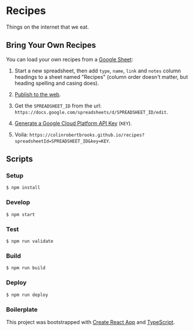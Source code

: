 # Recipes

Things on the internet that we eat.

## Bring Your Own Recipes

You can load your own recipes from a [Google Sheet](https://www.google.com/sheets):

1. Start a new spreadsheet, then add `type`, `name`, `link` and `notes` column headings to a sheet named "Recipes" (column order doesn't matter, but heading spelling and casing does).

2. [Publish to the web](https://support.google.com/docs/answer/183965).

3. Get the `SPREADSHEET_ID` from the url: `https://docs.google.com/spreadsheets/d/SPREADSHEET_ID/edit`.

4. [Generate a Google Cloud Platform API Key](https://cloud.google.com/docs/authentication?_ga=2.251668745.-1804148925.1629488635) (`KEY`).

5. Voila: `https://colinrobertbrooks.github.io/recipes?spreadsheetId=SPREADSHEET_ID&key=KEY`.

## Scripts

### Setup

`$ npm install`

### Develop

`$ npm start`

### Test

`$ npm run validate`

### Build

`$ npm run build`

### Deploy

`$ npm run deploy`

### Boilerplate

This project was bootstrapped with [Create React App](https://github.com/facebook/create-react-app) and [TypeScript](https://create-react-app.dev/docs/adding-typescript/).
